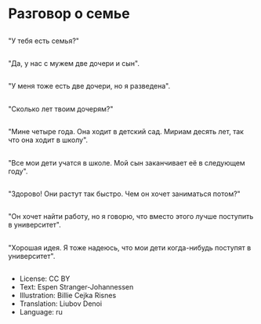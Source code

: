 # Разговор о семье

##
"У тебя есть семья?"

##
"Да, у нас с мужем две дочери и сын".

##
"У меня тоже есть две дочери, но я разведена".

##
"Сколько лет твоим дочерям?"

##
"Мине четыре года. Она ходит в детский сад. Мириам десять лет, так что она ходит в школу".

##
"Все мои дети учатся в школе. Мой сын заканчивает её в следующем году".

##
"Здорово! Они растут так быстро. Чем он хочет заниматься потом?"

##
"Он хочет найти работу, но я говорю, что вместо этого лучше поступить в университет".

##
"Хорошая идея. Я тоже надеюсь, что мои дети когда-нибудь поступят в университет".

##
* License: CC BY
* Text: Espen Stranger-Johannessen
* Illustration: Billie Cejka Risnes
* Translation: Liubov Denoi
* Language: ru
